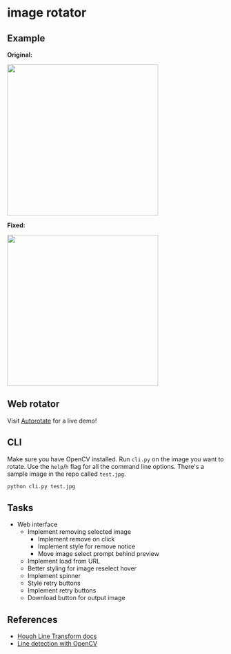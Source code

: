 # image rotator

## Example

**Original:**

<img src="https://raw.githubusercontent.com/ajay-gandhi/image-rotator/master/test.jpg" width="350" />

**Fixed:**

<img src="https://raw.githubusercontent.com/ajay-gandhi/image-rotator/master/output.jpg" width="350" />

## Web rotator

Visit [Autorotate](http://autorotate.herokuapp.com) for a live demo!

## CLI

Make sure you have OpenCV installed. Run `cli.py` on the image you want to
rotate. Use the `help`/`h` flag for all the command line options. There's a
sample image in the repo called `test.jpg`.

```bash
python cli.py test.jpg
```

## Tasks

* Web interface
  * Implement removing selected image
    * Implement remove on click
    * Implement style for remove notice
    * Move image select prompt behind preview
  * Implement load from URL
  * Better styling for image reselect hover
  * Implement spinner
  * Style retry buttons
  * Implement retry buttons
  * Download button for output image

## References

* [Hough Line Transform docs](https://docs.opencv.org/2.4/doc/tutorials/imgproc/imgtrans/hough_lines/hough_lines.html)
* [Line detection with OpenCV](https://www.geeksforgeeks.org/line-detection-python-opencv-houghline-method/)
